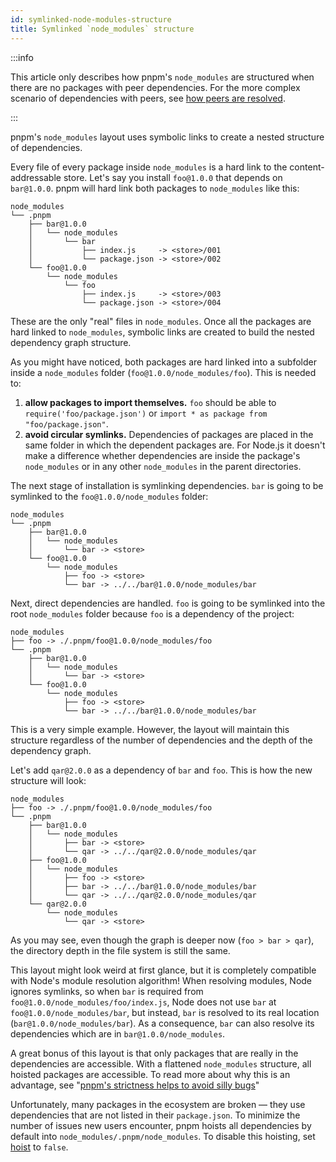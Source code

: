 ```yaml
---
id: symlinked-node-modules-structure
title: Symlinked `node_modules` structure
---
```


:::info

This article only describes how pnpm's `node_modules` are structured when
there are no packages with peer dependencies. For the more complex scenario of
dependencies with peers, see [how peers are resolved](how-peers-are-resolved.md).

:::

pnpm's `node_modules` layout uses symbolic links to create a nested structure of
dependencies.

Every file of every package inside `node_modules` is a hard link to the
content-addressable store. Let's say you install `foo@1.0.0` that depends on
`bar@1.0.0`. pnpm will hard link both packages to `node_modules` like this:

```text
node_modules
└── .pnpm
    ├── bar@1.0.0
    │   └── node_modules
    │       └── bar
    │           ├── index.js     -> <store>/001
    │           └── package.json -> <store>/002
    └── foo@1.0.0
        └── node_modules
            └── foo
                ├── index.js     -> <store>/003
                └── package.json -> <store>/004
```

These are the only "real" files in `node_modules`. Once all the packages are
hard linked to `node_modules`, symbolic links are created to build the nested
dependency graph structure.

As you might have noticed, both packages are hard linked into a subfolder inside
a `node_modules` folder (`foo@1.0.0/node_modules/foo`). This is needed to:

1. **allow packages to import themselves.** `foo` should be able to
`require('foo/package.json')` or `import * as package from "foo/package.json"`.
2. **avoid circular symlinks.** Dependencies of packages are placed in the same
folder in which the dependent packages are. For Node.js it doesn't make a
difference whether dependencies are inside the package's `node_modules` or in
any other `node_modules` in the parent directories.

The next stage of installation is symlinking dependencies. `bar` is going to be
symlinked to the `foo@1.0.0/node_modules` folder:

```text
node_modules
└── .pnpm
    ├── bar@1.0.0
    │   └── node_modules
    │       └── bar -> <store>
    └── foo@1.0.0
        └── node_modules
            ├── foo -> <store>
            └── bar -> ../../bar@1.0.0/node_modules/bar
```

Next, direct dependencies are handled. `foo` is going to be symlinked into the
root `node_modules` folder because `foo` is a dependency of the project:

```text
node_modules
├── foo -> ./.pnpm/foo@1.0.0/node_modules/foo
└── .pnpm
    ├── bar@1.0.0
    │   └── node_modules
    │       └── bar -> <store>
    └── foo@1.0.0
        └── node_modules
            ├── foo -> <store>
            └── bar -> ../../bar@1.0.0/node_modules/bar
```

This is a very simple example. However, the layout will maintain this structure
regardless of the number of dependencies and the depth of the dependency graph.

Let's add `qar@2.0.0` as a dependency of `bar` and `foo`. This is how the new
structure will look:

```text
node_modules
├── foo -> ./.pnpm/foo@1.0.0/node_modules/foo
└── .pnpm
    ├── bar@1.0.0
    │   └── node_modules
    │       ├── bar -> <store>
    │       └── qar -> ../../qar@2.0.0/node_modules/qar
    ├── foo@1.0.0
    │   └── node_modules
    │       ├── foo -> <store>
    │       ├── bar -> ../../bar@1.0.0/node_modules/bar
    │       └── qar -> ../../qar@2.0.0/node_modules/qar
    └── qar@2.0.0
        └── node_modules
            └── qar -> <store>
```

As you may see, even though the graph is deeper now (`foo > bar > qar`), the
directory depth in the file system is still the same.

This layout might look weird at first glance, but it is completely compatible
with Node's module resolution algorithm! When resolving modules, Node ignores
symlinks, so when `bar` is required from `foo@1.0.0/node_modules/foo/index.js`,
Node does not use `bar` at `foo@1.0.0/node_modules/bar`, but instead, `bar` is
resolved to its real location (`bar@1.0.0/node_modules/bar`). As a consequence,
`bar` can also resolve its dependencies which are in `bar@1.0.0/node_modules`.

A great bonus of this layout is that only packages that are really in the
dependencies are accessible. With a flattened `node_modules` structure, all
hoisted packages are accessible. To read more about why this is an advantage,
see "[pnpm's strictness helps to avoid silly bugs][bugs]"

Unfortunately, many packages in the ecosystem are broken — they use dependencies that are not listed in their `package.json`. To minimize the number of issues new users encounter, pnpm hoists all dependencies by default into `node_modules/.pnpm/node_modules`. To disable this hoisting, set [hoist] to `false`.

[hoist]: settings.md#hoist

[bugs]: https://www.kochan.io/nodejs/pnpms-strictness-helps-to-avoid-silly-bugs.html
